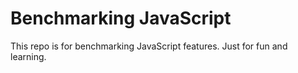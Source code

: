 # Benchmarking JavaScript

This repo is for benchmarking JavaScript features. Just for fun and learning.